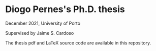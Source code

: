 # Diogo Pernes's Ph.D. thesis 

December 2021, University of Porto

Supervised by Jaime S. Cardoso

The thesis pdf and LaTeX source code are available in this repository.
